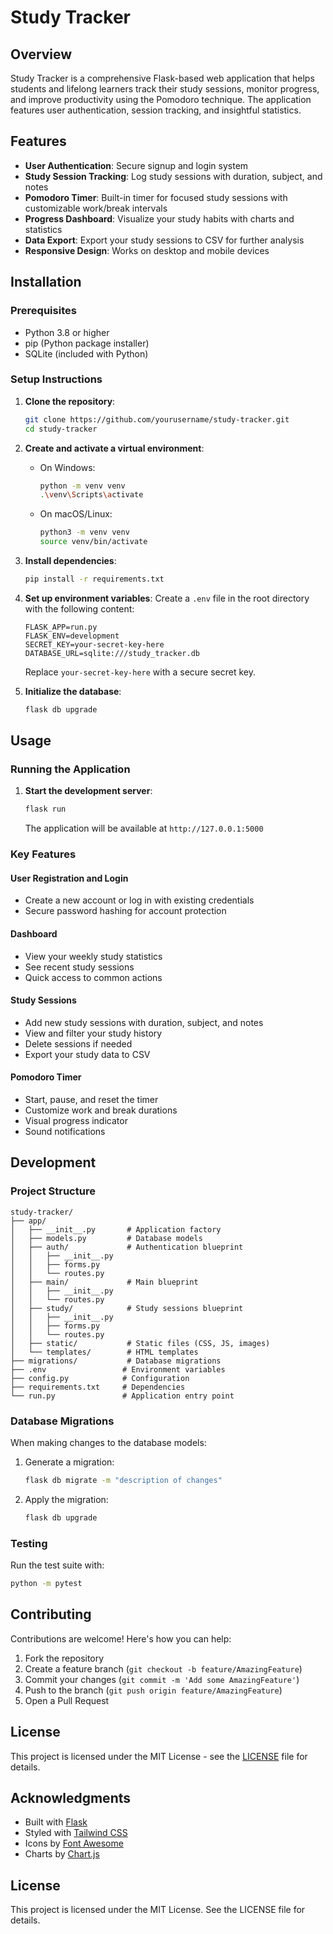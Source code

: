 # Study Tracker

## Overview
Study Tracker is a comprehensive Flask-based web application that helps students and lifelong learners track their study sessions, monitor progress, and improve productivity using the Pomodoro technique. The application features user authentication, session tracking, and insightful statistics.

## Features
- **User Authentication**: Secure signup and login system
- **Study Session Tracking**: Log study sessions with duration, subject, and notes
- **Pomodoro Timer**: Built-in timer for focused study sessions with customizable work/break intervals
- **Progress Dashboard**: Visualize your study habits with charts and statistics
- **Data Export**: Export your study sessions to CSV for further analysis
- **Responsive Design**: Works on desktop and mobile devices

## Installation

### Prerequisites
- Python 3.8 or higher
- pip (Python package installer)
- SQLite (included with Python)

### Setup Instructions

1. **Clone the repository**:
   ```bash
   git clone https://github.com/yourusername/study-tracker.git
   cd study-tracker
   ```

2. **Create and activate a virtual environment**:
   - On Windows:
     ```bash
     python -m venv venv
     .\venv\Scripts\activate
     ```
   - On macOS/Linux:
     ```bash
     python3 -m venv venv
     source venv/bin/activate
     ```

3. **Install dependencies**:
   ```bash
   pip install -r requirements.txt
   ```

4. **Set up environment variables**:
   Create a `.env` file in the root directory with the following content:
   ```
   FLASK_APP=run.py
   FLASK_ENV=development
   SECRET_KEY=your-secret-key-here
   DATABASE_URL=sqlite:///study_tracker.db
   ```
   Replace `your-secret-key-here` with a secure secret key.

5. **Initialize the database**:
   ```bash
   flask db upgrade
   ```

## Usage

### Running the Application
1. **Start the development server**:
   ```bash
   flask run
   ```
   The application will be available at `http://127.0.0.1:5000`

### Key Features

#### User Registration and Login
- Create a new account or log in with existing credentials
- Secure password hashing for account protection

#### Dashboard
- View your weekly study statistics
- See recent study sessions
- Quick access to common actions

#### Study Sessions
- Add new study sessions with duration, subject, and notes
- View and filter your study history
- Delete sessions if needed
- Export your study data to CSV

#### Pomodoro Timer
- Start, pause, and reset the timer
- Customize work and break durations
- Visual progress indicator
- Sound notifications

## Development

### Project Structure
```
study-tracker/
├── app/
│   ├── __init__.py       # Application factory
│   ├── models.py         # Database models
│   ├── auth/             # Authentication blueprint
│   │   ├── __init__.py
│   │   ├── forms.py
│   │   └── routes.py
│   ├── main/             # Main blueprint
│   │   ├── __init__.py
│   │   └── routes.py
│   ├── study/            # Study sessions blueprint
│   │   ├── __init__.py
│   │   ├── forms.py
│   │   └── routes.py
│   ├── static/           # Static files (CSS, JS, images)
│   └── templates/        # HTML templates
├── migrations/           # Database migrations
├── .env                 # Environment variables
├── config.py            # Configuration
├── requirements.txt     # Dependencies
└── run.py               # Application entry point
```

### Database Migrations
When making changes to the database models:
1. Generate a migration:
   ```bash
   flask db migrate -m "description of changes"
   ```
2. Apply the migration:
   ```bash
   flask db upgrade
   ```

### Testing
Run the test suite with:
```bash
python -m pytest
```

## Contributing
Contributions are welcome! Here's how you can help:
1. Fork the repository
2. Create a feature branch (`git checkout -b feature/AmazingFeature`)
3. Commit your changes (`git commit -m 'Add some AmazingFeature'`)
4. Push to the branch (`git push origin feature/AmazingFeature`)
5. Open a Pull Request

## License
This project is licensed under the MIT License - see the [LICENSE](LICENSE) file for details.

## Acknowledgments
- Built with [Flask](https://flask.palletsprojects.com/)
- Styled with [Tailwind CSS](https://tailwindcss.com/)
- Icons by [Font Awesome](https://fontawesome.com/)
- Charts by [Chart.js](https://www.chartjs.org/)

## License

This project is licensed under the MIT License. See the LICENSE file for details.